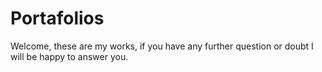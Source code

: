 # Portafolios
Welcome, these are my works, if you have any further question or doubt I will be happy to answer you.
